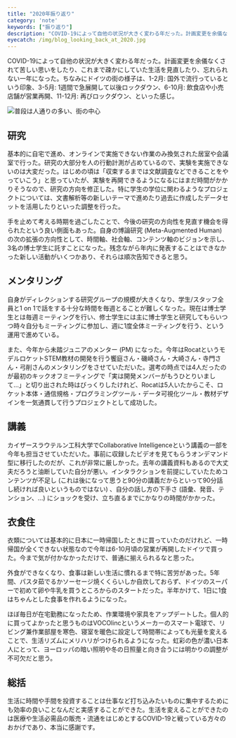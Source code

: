 ```yaml
---
title: "2020年振り返り"
category: 'note'
keywords: ["振り返り"]
description: "COVID-19によって自他の状況が大きく変わる年だった。計画変更を余儀なくされて苦しい思いをしたり、これまで疎かにしていた生活を見直したり、忘れられない一年になった。ちなみにドイツの街の様子は、1-2月: 国外で流行っているという印象、3-5月: 1週間で急展開して以後ロックダウン、6-10月: 飲食店や小売店舗が営業再開、11-12月: 再びロックダウン、といった感じ。"
eyecatch: /img/blog_looking_back_at_2020.jpg
---
```


COVID-19によって自他の状況が大きく変わる年だった。計画変更を余儀なくされて苦しい思いをしたり、これまで疎かにしていた生活を見直したり、忘れられない一年になった。ちなみにドイツの街の様子は、1-2月: 国外で流行っているという印象、3-5月: 1週間で急展開して以後ロックダウン、6-10月: 飲食店や小売店舗が営業再開、11-12月: 再びロックダウン、といった感じ。

![普段は人通りの多い、街の中心](/img/blog_looking_back_at_2020.jpg)

## 研究

基本的に自宅で進め、オンラインで実施できない作業のみ換気された居室や会議室で行った。研究の大部分を人の行動計測が占めているので、実験を実施できないのは大変だった。はじめの頃は「収束するまでは文献調査などできることをやっていこう」と思っていたが、実験を再開できるようになるにはまだ時間がかかりそうなので、研究の方向を修正した。特に学生の学位に関わるようなプロジェクトについては、文書解析等の新しいテーマで進めたり過去に作成したデータセットを活用したりといった調整を行った。

手を止めて考える時期を過ごしたことで、今後の研究の方向性を見直す機会を得られたという良い側面もあった。自身の博論研究 (Meta-Augmented Human) の次の拡張の方向性として、時間軸、社会軸、コンテンツ軸のビジョンを示し、3名の博士学生に託すことになった。残念ながら年内に発表することはできなかった新しい活動がいくつかあり、それらは順次告知できると思う。

## メンタリング

自身がディレクションする研究グループの規模が大きくなり、学生/スタッフ全員と1 on 1で話をする十分な時間を毎週とることが難しくなった。現在は博士学生とは毎週ミーティングを行い、修士学生には主に博士学生と研究してもらいつつ時々自分もミーティングに参加し、週に1度全体ミーティングを行う、という運用で進めている。

また、今年から未踏ジュニアのメンター (PM) になった。今年はRocatというモデルロケットSTEM教材の開発を行う饗庭さん・磯崎さん・大崎さん・寺門さん・弓削さんのメンタリングをさせていただいた。選考の時点では4人だったのが最初のキックオフミーティングで「実は開発メンバーがもうひとりいまして...」と切り出された時はびっくりしたけれど、Rocatは5人いたからこそ、ロケット本体・通信規格・プログラミングツール・データ可視化ツール・教材デザインを一気通貫して行うプロジェクトとして成功した。

## 講義

カイザースラウテルン工科大学でCollaborative Intelligenceという講義の一部を今年も担当させていただいた。事前に収録したビデオを見てもらうオンデマンド型に移行したのだが、これが非常に厳しかった。去年の講義資料もあるので大丈夫だろうと油断していた自分が悪い。インタラクションを前提にしていたためコンテンツが不足し (これは後になって思うと90分の講義だからといって90分話し続ければ良いというものではない) 、自分の話し方の下手さ (語彙、発音、テンション、...) にショックを受け、立ち直るまでにかなりの時間がかかった。

## 衣食住

衣類については基本的に日本に一時帰国したときに買っていたのだけれど、一時帰国が全くできない状態なので今年は6-10月頃の営業が再開したドイツで買った。今まで気が付かなかっただけで、普通に揃えられるなと思った。

外食ができなくなり、食事は新しい生活に慣れるまで特に苦労があった。5年間、パスタ茹でるかソーセージ焼くくらいしか自炊しておらず、ドイツのスーパーで初めて卵や牛乳を買うところからのスタートだった。半年かけて、1日に1食はちゃんとした食事を作れるようになった。

ほぼ毎日が在宅勤務になったため、作業環境や家具をアップデートした。個人的に買ってよかったと思うものはVOCOlincというメーカーのスマート電球で、リビング兼作業部屋を寒色、寝室を暖色に設定して時間帯によっても光量を変えることで、生活リズムにメリハリがつけられるようになった。虹彩の色が濃い日本人にとって、ヨーロッパの暗い照明や冬の日照量と向き合うには明かりの調整が不可欠だと思う。

## 総括

生活に時間や手間を投資することは仕事など打ち込みたいものに集中するためにも効率の良いことなんだと実感することができた。生活を変えることができたのは医療や生活必需品の販売・流通をはじめとするCOVID-19と戦っている方々のおかげであり、本当に感謝です。